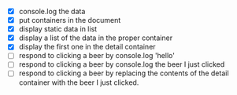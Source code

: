 - [x] console.log the data
- [x] put containers in the document
- [x] display static data in list
- [x] display a list of the data in the proper container
- [x] display the first one in the detail container
- [ ] respond to clicking a beer by console.log 'hello'
- [ ] respond to clicking a beer by console.log the beer I just clicked
- [ ] respond to clicking a beer by replacing the contents of the detail container with the beer I just clicked.
